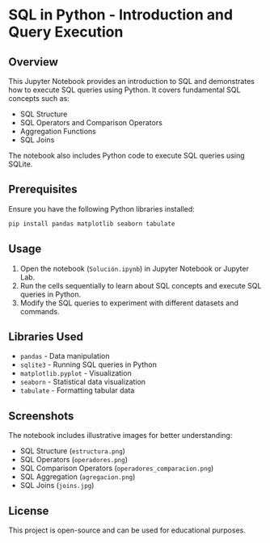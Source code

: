 # SQL in Python - Introduction and Query Execution

## Overview
This Jupyter Notebook provides an introduction to SQL and demonstrates how to execute SQL queries using Python. It covers fundamental SQL concepts such as:

- SQL Structure
- SQL Operators and Comparison Operators
- Aggregation Functions
- SQL Joins

The notebook also includes Python code to execute SQL queries using SQLite.

## Prerequisites
Ensure you have the following Python libraries installed:

```bash
pip install pandas matplotlib seaborn tabulate
```

## Usage
1. Open the notebook (`Solución.ipynb`) in Jupyter Notebook or Jupyter Lab.
2. Run the cells sequentially to learn about SQL concepts and execute SQL queries in Python.
3. Modify the SQL queries to experiment with different datasets and commands.

## Libraries Used
- `pandas` - Data manipulation
- `sqlite3` - Running SQL queries in Python
- `matplotlib.pyplot` - Visualization
- `seaborn` - Statistical data visualization
- `tabulate` - Formatting tabular data

## Screenshots
The notebook includes illustrative images for better understanding:
- SQL Structure (`estructura.png`)
- SQL Operators (`operadores.png`)
- SQL Comparison Operators (`operadores_comparacion.png`)
- SQL Aggregation (`agregacion.png`)
- SQL Joins (`joins.jpg`)

## License
This project is open-source and can be used for educational purposes.
